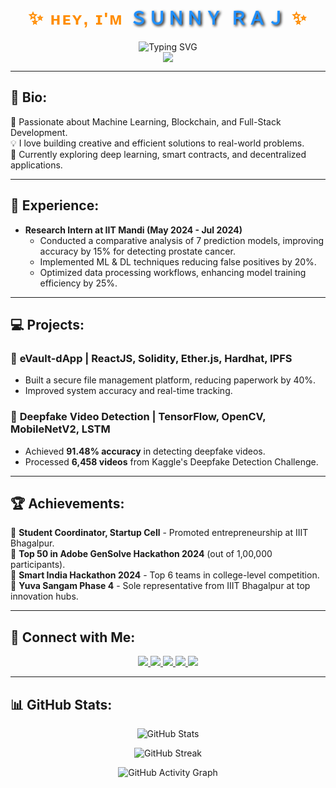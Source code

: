 <h1 align="center" style="font-family: 'Arial Black', sans-serif; letter-spacing: 2px; color: #FF8C00;">
  ✨ ʜᴇʏ, ɪ'ᴍ <span style="color: #1E90FF; text-shadow: 2px 2px 4px #000;">ＳＵＮＮＹ ＲＡＪ</span> ✨
</h1>

<div align="center">
  <img alt="Typing SVG" src="https://readme-typing-svg.herokuapp.com?lines=Tech+Enthusiast+🚀;Building+Creative+Solutions+🛠️;ML+and+Blockchain+Developer+🤖;&center=true&color=FFD700&width=500"/>
</div>

<div align="center">
  <img src="https://profile-counter.glitch.me/sunnyrajendraraj/count.svg?" />
</div>

---

## 🌟 Bio:
🚀 Passionate about Machine Learning, Blockchain, and Full-Stack Development.  
💡 I love building creative and efficient solutions to real-world problems.  
📌 Currently exploring deep learning, smart contracts, and decentralized applications.  

---

## 🚀 Experience:
- **Research Intern at IIT Mandi (May 2024 - Jul 2024)**
  - Conducted a comparative analysis of 7 prediction models, improving accuracy by 15% for detecting prostate cancer.
  - Implemented ML & DL techniques reducing false positives by 20%.
  - Optimized data processing workflows, enhancing model training efficiency by 25%.

---

## 💻 Projects:
### 🔹 **eVault-dApp** | ReactJS, Solidity, Ether.js, Hardhat, IPFS  
  - Built a secure file management platform, reducing paperwork by 40%.
  - Improved system accuracy and real-time tracking.

### 🔹 **Deepfake Video Detection** | TensorFlow, OpenCV, MobileNetV2, LSTM  
  - Achieved **91.48% accuracy** in detecting deepfake videos.
  - Processed **6,458 videos** from Kaggle's Deepfake Detection Challenge.

---

## 🏆 Achievements:
🏅 **Student Coordinator, Startup Cell** - Promoted entrepreneurship at IIIT Bhagalpur.  
🏅 **Top 50 in Adobe GenSolve Hackathon 2024** (out of 1,00,000 participants).  
🏅 **Smart India Hackathon 2024** - Top 6 teams in college-level competition.  
🏅 **Yuva Sangam Phase 4** - Sole representative from IIIT Bhagalpur at top innovation hubs.  

---

## 🔗 Connect with Me:
<p align="center">
    <a href="https://www.linkedin.com/in/sunny-raj-8313b2258/">
      <img src="https://img.shields.io/badge/LinkedIn-FF9933?style=for-the-badge&logo=linkedin&logoColor=white">
    </a>
    <a href="https://leetcode.com/u/sunnyrajendraraj/">
      <img src="https://img.shields.io/badge/LeetCode-000080?style=for-the-badge&logo=leetCode&logoColor=white">
    </a>
    <a href="https://codeforces.com/profile/sunnyrajendraraj">
      <img src="https://img.shields.io/badge/CodeForces-FFFFFF?style=for-the-badge&logo=codeforces&logoColor=black">
    </a>
    <a href="https://www.codechef.com/users/sunnyraj15">
      <img src="https://img.shields.io/badge/CodeChef-00A300?style=for-the-badge&logo=codechef&logoColor=white">
    </a>
    <a href="https://github.com/sunnyrajendraraj">
      <img src="https://img.shields.io/badge/GitHub-FFFFFF?style=for-the-badge&logo=github&logoColor=black">
    </a>
</p>

---

## 📊 GitHub Stats:

<p align="center">
  <img src="https://github-readme-stats.vercel.app/api?username=sunnyrajendraraj&show_icons=true&theme=light&hide_border=true" alt="GitHub Stats">
</p>

<p align="center">
  <img src="https://streak-stats.demolab.com?user=sunnyrajendraraj&theme=light&hide_border=true" alt="GitHub Streak">
</p>

<p align="center">
  <img src="https://github-readme-activity-graph.vercel.app/graph?username=sunnyrajendraraj&theme=light&hide_border=true" alt="GitHub Activity Graph">
</p>
